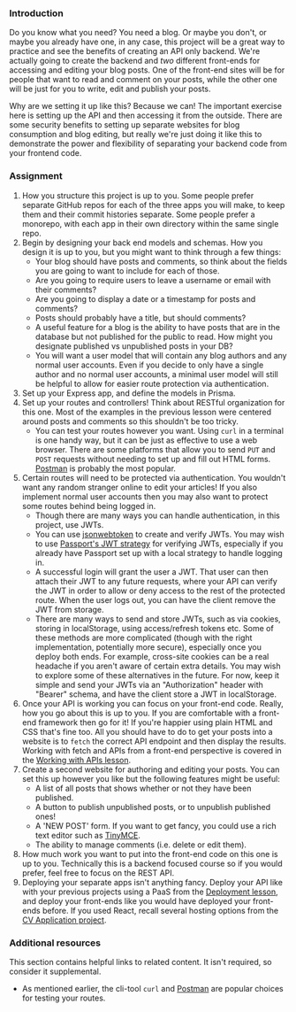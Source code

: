 ### Introduction

Do you know what you need? You need a blog. Or maybe you don't, or maybe you already have one, in any case, this project will be a great way to practice and see the benefits of creating an API only backend. We're actually going to create the backend and *two* different front-ends for accessing and editing your blog posts. One of the front-end sites will be for people that want to read and comment on your posts, while the other one will be just for you to write, edit and publish your posts.

Why are we setting it up like this? Because we can! The important exercise here is setting up the API and then accessing it from the outside. There are some security benefits to setting up separate websites for blog consumption and blog editing, but really we're just doing it like this to demonstrate the power and flexibility of separating your backend code from your frontend code.

### Assignment

<div class="lesson-content__panel" markdown="1">

1. How you structure this project is up to you. Some people prefer separate GitHub repos for each of the three apps you will make, to keep them and their commit histories separate. Some people prefer a monorepo, with each app in their own directory within the same single repo.
1. Begin by designing your back end models and schemas. How you design it is up to you, but you might want to think through a few things:
   - Your blog should have posts and comments, so think about the fields you are going to want to include for each of those.
   - Are you going to require users to leave a username or email with their comments?
   - Are you going to display a date or a timestamp for posts and comments?
   - Posts should probably have a title, but should comments?
   - A useful feature for a blog is the ability to have posts that are in the database but not published for the public to read. How might you designate published vs unpublished posts in your DB?
   - You will want a user model that will contain any blog authors and any normal user accounts. Even if you decide to only have a single author and no normal user accounts, a minimal user model will still be helpful to allow for easier route protection via authentication.
1. Set up your Express app, and define the models in Prisma.
1. Set up your routes and controllers!  Think about RESTful organization for this one. Most of the examples in the previous lesson were centered around posts and comments so this shouldn't be too tricky.
   - You can test your routes however you want. Using `curl` in a terminal is one handy way, but it can be just as effective to use a web browser. There are some platforms that allow you to send `PUT` and `POST` requests without needing to set up and fill out HTML forms. [Postman](https://www.postman.com/downloads/) is probably the most popular.
1. Certain routes will need to be protected via authentication. You wouldn't want any random stranger online to edit your articles! If you also implement normal user accounts then you may also want to protect some routes behind being logged in.
   - Though there are many ways you can handle authentication, in this project, use JWTs.
   - You can use [jsonwebtoken](https://github.com/auth0/node-jsonwebtoken) to create and verify JWTs. You may wish to use [Passport's JWT strategy](https://github.com/mikenicholson/passport-jwt) for verifying JWTs, especially if you already have Passport set up with a local strategy to handle logging in.
   - A successful login will grant the user a JWT. That user can then attach their JWT to any future requests, where your API can verify the JWT in order to allow or deny access to the rest of the protected route. When the user logs out, you can have the client remove the JWT from storage.
   - There are many ways to send and store JWTs, such as via cookies, storing in localStorage, using access/refresh tokens etc. Some of these methods are more complicated (though with the right implementation, potentially more secure), especially once you deploy both ends. For example, cross-site cookies can be a real headache if you aren't aware of certain extra details. You may wish to explore some of these alternatives in the future. For now, keep it simple and send your JWTs via an "Authorization" header with "Bearer" schema, and have the client store a JWT in localStorage.
1. Once your API is working you can focus on your front-end code. Really, how you go about this is up to you. If you are comfortable with a front-end framework then go for it! If you're happier using plain HTML and CSS that's fine too. All you should have to do to get your posts into a website is to `fetch` the correct API endpoint and then display the results. Working with fetch and APIs from a front-end perspective is covered in the [Working with APIs lesson](https://www.theodinproject.com/lessons/javascript-working-with-apis).
1. Create a second website for authoring and editing your posts. You can set this up however you like but the following features might be useful:
   - A list of all posts that shows whether or not they have been published.
   - A button to publish unpublished posts, or to unpublish published ones!
   - A 'NEW POST' form. If you want to get fancy, you could use a rich text editor such as [TinyMCE](https://www.tiny.cloud/docs/tinymce/6/cloud-quick-start/).
   - The ability to manage comments (i.e. delete or edit them).
1. How much work you want to put into the front-end code on this one is up to you. Technically this is a backend focused course so if you would prefer, feel free to focus on the REST API.
1. Deploying your separate apps isn't anything fancy. Deploy your API like with your previous projects using a PaaS from the [Deployment lesson](https://www.theodinproject.com/lessons/node-path-nodejs-deployment), and deploy your front-ends like you would have deployed your front-ends before. If you used React, recall several hosting options from the [CV Application project](https://www.theodinproject.com/lessons/node-path-react-new-cv-application).

</div>

### Additional resources

This section contains helpful links to related content. It isn't required, so consider it supplemental.

- As mentioned earlier, the cli-tool `curl` and [Postman](https://www.postman.com/downloads) are popular choices for testing your routes.
